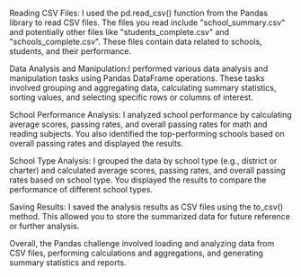 Reading CSV Files: I used the pd.read_csv() function from the Pandas library to read CSV files. The files you read include "school_summary.csv" and potentially other files like "students_complete.csv" and "schools_complete.csv". These files contain data related to schools, students, and their performance.

Data Analysis and Manipulation:I performed various data analysis and manipulation tasks using Pandas DataFrame operations. These tasks involved grouping and aggregating data, calculating summary statistics, sorting values, and selecting specific rows or columns of interest.

School Performance Analysis: I analyzed school performance by calculating average scores, passing rates, and overall passing rates for math and reading subjects. You also identified the top-performing schools based on overall passing rates and displayed the results.

School Type Analysis: I grouped the data by school type (e.g., district or charter) and calculated average scores, passing rates, and overall passing rates based on school type. You displayed the results to compare the performance of different school types.

Saving Results: I saved the analysis results as CSV files using the to_csv() method. This allowed you to store the summarized data for future reference or further analysis.

Overall, the Pandas challenge involved loading and analyzing data from CSV files, performing calculations and aggregations, and generating summary statistics and reports.

